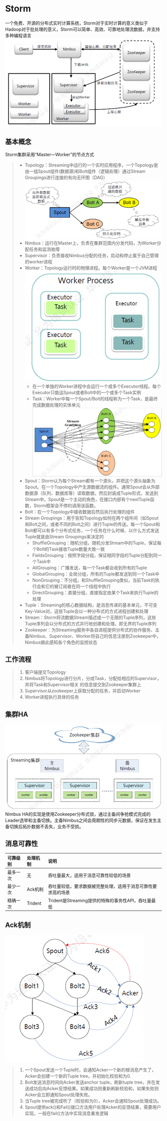 # Storm
一个免费、开源的分布式实时计算系统，Storm对于实时计算的意义类似于Hadoop对于批处理的意义，Storm可以简单、高效、可靠地处理流数据，并支持多种编程语言
![avatar](storm.jpg)

## 基本概念
Storm集群采用“Master—Worker”的节点方式
> * Topology：Streaming中运行的一个实时应用程序，一个Topology是由一组Spout组件(数据源)和Bolt组件（逻辑处理）通过Stream Groupings进行连接的有向无环图（DAG）
> ![avatar](topology.jpg)
> * Nimbus：运行在Master上，负责在集群范围内分发代码，为Worker分配任务和监测故障
> * Supervisor：负责接收Nimbus分配的任务，启动和停止属于自己管理的worker进程
> * Worker：Topology运行时的物理进程。每个Worker是一个JVM进程
> ![avatar](worker.jpg)
>     * 在一个单独的Worker进程中会运行一个或多个Executor线程。每个Executor只能运Spout或者Bolt中的一个或多个Task实例
>     * Task：Worker中每一个Spout/Bolt的线程称为一个Task，是最终完成数据处理的实体单元
>     ![avatar](task.jpg)
> * Spout：Storm认为每个Stream都有一个源头，并把这个源头抽象为Spout。在一个Topology中产生源数据流的组件。通常Spout会从外部数据源（队列、数据库等）读取数据，然后封装成Tuple形式，发送到Stream中。Spout是一个主动的角色，在接口内部有个nextTuple函数，Storm框架会不停的调用该函数。
> * Bolt：在一个Topology中接收数据后然后执行处理的组件
> * Stream Groupings：用于告知Topology如何在两个组件间（如Spout和Bolt之间，或者不同的Bolt之间）进行Tuple的传送。每一个Spout和Bolt都可以有多个分布式任务，一个任务在什么时候、以什么方式发送Tuple就是由Stream Groupings来决定的
>     * ShuffleGrouping：随机分组，随机分发Stream中的Tuple，保证每个Bolt的Task接收Tuple数量大致一致
>     * FieldsGrouping：按照字段分组，保证相同字段的Tuple分配到同一个Task中
>     * AllGrouping：广播发送，每一个Task都会收到所有的Tuple
>     * GlobalGrouping：全局分组，所有的Tuple都发送到同一个Task中
>     * NonGrouping：不分组，和ShuffleGrouping类似，当前Task的执行会和它的被订阅者在同一个线程中执行
>     * DirectGrouping：直接分组，直接指定由某个Task来执行Tuple的处理
> * Tuple：Streaming的核心数据结构，是消息传递的基本单元，不可变Key-Value对，这些Tuple会以一种分布式的方式进程创建和处理
> * Stream：Storm将流数据Stream描述成一个无限的Tuple序列，这些Tuple序列会以分布式的方式并行地创建和处理。即无界的Tuple序列
> * Zookeeper：为Streaming服务中各自进程提供分布式的协作服务、主备Nimbus、Supervisor、Worker将自己的信息注册到Zookeeper中，Nimbus据此感知各个角色的监控状态

## 工作流程
> 1. 客户端提交Topology
> 2. Nimbus将Topology进行分片，分成Task，分配给相应的Supervisor，并将Task和Supervisor相关 的信息提交到Zookeeper集群上
> 3. Supervisor从zookeeper上获取分配的任务，并启动Worker
> 4. Worker进程执行具体的任务

## 集群HA
![avatar](storm-ha.jpg)
Nimbus HA的实现是使用Zookeeper分布式锁，通过主备间争抢模式完成的Leader选举和主备切换。主备Nimbus之间会周期性的同步元数据，保证在发生主备切换后拓扑数据不丢失，业务不受损。

## 消息可靠性
|可靠级别|处理机制|说明|
|:---|:---|:---|
|最多一次|无|吞吐量最大，适用于消息可靠性较低的场景|
|最少一次|Ack机制|吞吐量较低，要求数据被完整处理，适用于消息可靠性要求高的场景|
|精确一次|Trident|Trident是Streaming提供的特殊的事务性API，吞吐量最低|

## Ack机制
![avatar](storm-ack.jpg)
> 1. 一个Spout发送一个Tuple时，会通知Acker一个新的根消息产生了，Acker会创建一个新的Tuple tree，并初始化校验和为0.
> 2. Bolt发送消息时间向Acker发送anchor tuple，刷新tuple tree，并在发送成功后向Acker反馈结果。如果成功则重新刷新校验和，如果失败则Acker会立即通知Spout处理失败。
> 3. 当Tuple tree被完成吹了（校验和为0），Acker会通知Spout处理成功。
> 4. Spout提供ack()和Fail()接口方法用户处理Acker的反馈结果，需要用户实现。一般在fail()方法中实现消息重发逻辑